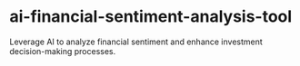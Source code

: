 # ai-financial-sentiment-analysis-tool
Leverage AI to analyze financial sentiment and enhance investment decision-making processes.
